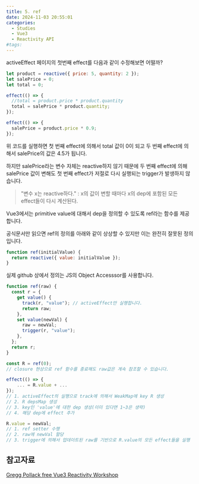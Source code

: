 ```yaml
---
title: 5. ref
date: 2024-11-03 20:55:01
categories:
  - Studies
  - Vue3
  - Reactivity API
#tags:
---
```

activeEffect 페이지의 첫번째 effect를 다음과 같이 수정해보면 어떨까?

```js
let product = reactive({ price: 5, quantity: 2 });
let salePrice = 0;
let total = 0;

effect(() => {
  //total = product.price * product.quantity
  total = salePrice * product.quantity;
});

effect(() => {
  salePrice = product.price * 0.9;
});
```

위 코드를 실행하면 첫 번째 effect에 의해서 total 값이 0이 되고 두 번째 effect에 의해서 salePrice의 값은 4.5가 됩니다.

하지만 salePrice라는 변수 자체는 reactive하지 않기 때문에 두 번째 effect에 의해 salePrice 값이 변해도 첫 번째 effect가 저절로 다시 실행되는 trigger가 발생하지 않습니다.

> "변수 x는 reactive하다." : x의 값이 변할 때마다 x의 dep에 포함된 모든 effect들이 다시 계산된다.

Vue3에서는 primitive value에 대해서 dep을 정의할 수 있도록 ref라는 함수를 제공합니다.

공식문서만 읽으면 ref의 정의를 아래와 같이 상상할 수 있지만 이는 완전히 잘못된 정의입니다.

```js
function ref(initialValue) {
  return reactive({ value: initialValue });
}
```

실제 github 상에서 정의는 JS의 Object Accesssor를 사용합니다.

```js
function ref(raw) {
  const r = {
    get value() {
      track(r, "value"); // activeEffect만 실행합니다.
      return raw;
    },
    set value(newVal) {
      raw = newVal;
      trigger(r, "value");
    },
  };
  return r;
}

const R = ref(0);
// closure 현상으로 ref 함수를 종료해도 raw값은 계속 참조할 수 있습니다.

effect(() => {
	... = R.value + ...
});
// 1. activeEffect의 실행으로 track에 의해서 WeakMap에 key R 생성
// 2. R depsMap 생성
// 3. key인 'value'에 대한 dep 생성(이미 있다면 1~3은 생략)
// 4. 해당 dep에 effect 추가

R.value = newVal;
// 1. ref setter 수행
// 2. raw에 newVal 할당
// 3. trigger에 의해서 업데이트된 raw를 기반으로 R.value의 모든 effect들을 실행
```


## 참고자료

[Gregg Pollack free Vue3 Reactivity Workshop](https://www.youtube.com/watch?v=BfDQD4Y6W8c)